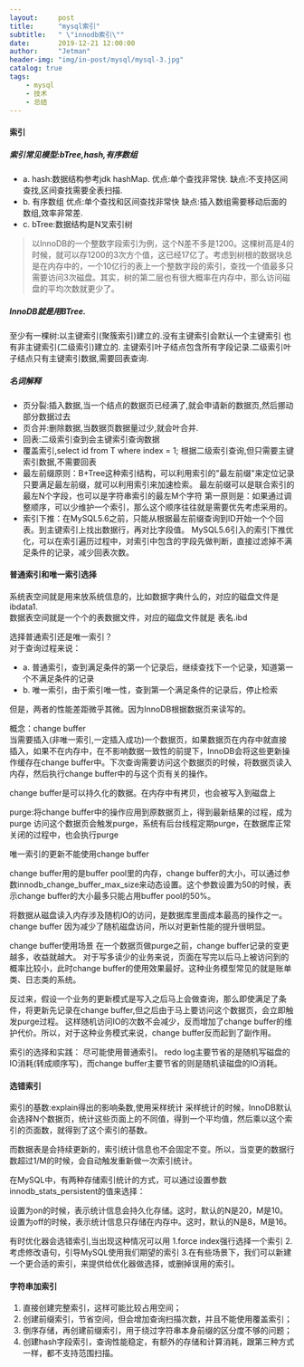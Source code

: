```yaml
---
layout:     post
title:      "mysql索引"
subtitle:   " \"innodb索引\""
date:       2019-12-21 12:00:00
author:     "Jetman"
header-img: "img/in-post/mysql/mysql-3.jpg"
catalog: true
tags:
    - mysql
    - 技术
    - 总结
---
```



#### 索引
##### 索引常见模型:bTree,hash,有序数组
  - a. hash:数据结构参考jdk hashMap.
    优点:单个查找非常快.
    缺点:不支持区间查找,区间查找需要全表扫描.
  - b. 有序数组
    优点:单个查找和区间查找非常快
    缺点:插入数组需要移动后面的数组,效率非常差.
  - c. bTree:数据结构是N叉索引树
  > 以InnoDB的一个整数字段索引为例，这个N差不多是1200。这棵树高是4的时候，就可以存1200的3次方个值，这已经17亿了。考虑到树根的数据块总是在内存中的，一个10亿行的表上一个整数字段的索引，查找一个值最多只需要访问3次磁盘。其实，树的第二层也有很大概率在内存中，那么访问磁盘的平均次数就更少了。

##### InnoDB就是用BTree.
  至少有一棵树:以主键索引(聚簇索引)建立的.没有主键索引会默认一个主键索引
  也有非主键索引(二级索引)建立的.
  主键索引叶子结点包含所有字段记录.二级索引叶子结点只有主键索引数据,需要回表查询.
  
##### 名词解释
  - 页分裂:插入数据,当一个结点的数据页已经满了,就会申请新的数据页,然后挪动部分数据过去
  - 页合并:删除数据,当数据页数据量过少,就会叶合并.
  - 回表:二级索引查到会主键索引查询数据
  - 覆盖索引,select id from T where index = 1; 根据二级索引查询,但只需要主键索引数据,不需要回表
  - 最左前缀原则：B+Tree这种索引结构，可以利用索引的"最左前缀"来定位记录
只要满足最左前缀，就可以利用索引来加速检索。
最左前缀可以是联合索引的最左N个字段，也可以是字符串索引的最左M个字符
第一原则是：如果通过调整顺序，可以少维护一个索引，那么这个顺序往往就是需要优先考虑采用的。
  - 索引下推：在MySQL5.6之前，只能从根据最左前缀查询到ID开始一个个回表。到主键索引上找出数据行，再对比字段值。
MySQL5.6引入的索引下推优化，可以在索引遍历过程中，对索引中包含的字段先做判断，直接过滤掉不满足条件的记录，减少回表次数。


#### 普通索引和唯一索引选择
系统表空间就是用来放系统信息的，比如数据字典什么的，对应的磁盘文件是ibdata1.  
数据表空间就是一个个的表数据文件，对应的磁盘文件就是 表名.ibd
 
选择普通索引还是唯一索引？  
对于查询过程来说：  
- a. 普通索引，查到满足条件的第一个记录后，继续查找下一个记录，知道第一个不满足条件的记录
- b. 唯一索引，由于索引唯一性，查到第一个满足条件的记录后，停止检索   

但是，两者的性能差距微乎其微。因为InnoDB根据数据页来读写的。  

概念：change buffer  
当需要插入(非唯一索引,一定插入成功)一个数据页，如果数据页在内存中就直接插入，如果不在内存中，在不影响数据一致性的前提下，InnoDB会将这些更新操作缓存在change buffer中。下次查询需要访问这个数据页的时候，将数据页读入内存，然后执行change buffer中的与这个页有关的操作。

change buffer是可以持久化的数据。在内存中有拷贝，也会被写入到磁盘上

purge:将change buffer中的操作应用到原数据页上，得到最新结果的过程，成为purge
访问这个数据页会触发purge，系统有后台线程定期purge，在数据库正常关闭的过程中，也会执行purge

唯一索引的更新不能使用change buffer

change buffer用的是buffer pool里的内存，change buffer的大小，可以通过参数innodb_change_buffer_max_size来动态设置。这个参数设置为50的时候，表示change buffer的大小最多只能占用buffer pool的50%。

将数据从磁盘读入内存涉及随机IO的访问，是数据库里面成本最高的操作之一。
change buffer 因为减少了随机磁盘访问，所以对更新性能的提升很明显。

change buffer使用场景
在一个数据页做purge之前，change buffer记录的变更越多，收益就越大。
对于写多读少的业务来说，页面在写完以后马上被访问到的概率比较小，此时change buffer的使用效果最好。这种业务模型常见的就是账单类、日志类的系统。

反过来，假设一个业务的更新模式是写入之后马上会做查询，那么即使满足了条件，将更新先记录在change buffer,但之后由于马上要访问这个数据页，会立即触发purge过程。
这样随机访问IO的次数不会减少，反而增加了change buffer的维护代价。所以，对于这种业务模式来说，change buffer反而起到了副作用。

索引的选择和实践：
尽可能使用普通索引。
redo log主要节省的是随机写磁盘的IO消耗(转成顺序写)，而change buffer主要节省的则是随机读磁盘的IO消耗。

#### 选错索引
索引的基数:explain得出的影响条数,使用采样统计
采样统计的时候，InnoDB默认会选择N个数据页，统计这些页面上的不同值，得到一个平均值，然后乘以这个索引的页面数，就得到了这个索引的基数。

而数据表是会持续更新的，索引统计信息也不会固定不变。所以，当变更的数据行数超过1/M的时候，会自动触发重新做一次索引统计。

在MySQL中，有两种存储索引统计的方式，可以通过设置参数innodb_stats_persistent的值来选择：

设置为on的时候，表示统计信息会持久化存储。这时，默认的N是20，M是10。
设置为off的时候，表示统计信息只存储在内存中。这时，默认的N是8，M是16。


有时优化器会选错索引,当出现这种情况可以用
1.force index强行选择一个索引
2.考虑修改语句，引导MySQL使用我们期望的索引
3.在有些场景下，我们可以新建一个更合适的索引，来提供给优化器做选择，或删掉误用的索引。

#### 字符串加索引
1. 直接创建完整索引，这样可能比较占用空间；
2. 创建前缀索引，节省空间，但会增加查询扫描次数，并且不能使用覆盖索引；
3. 倒序存储，再创建前缀索引，用于绕过字符串本身前缀的区分度不够的问题；
4. 创建hash字段索引，查询性能稳定，有额外的存储和计算消耗，跟第三种方式一样，都不支持范围扫描。